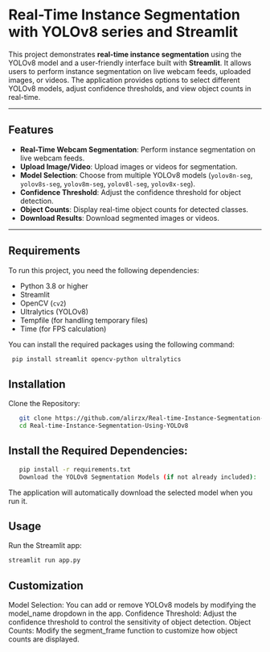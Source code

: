 # Real-Time Instance Segmentation with YOLOv8 series and Streamlit

This project demonstrates **real-time instance segmentation** using the YOLOv8 model and a user-friendly interface built with **Streamlit**. It allows users to perform instance segmentation on live webcam feeds, uploaded images, or videos. The application provides options to select different YOLOv8 models, adjust confidence thresholds, and view object counts in real-time.

---

## Features

- **Real-Time Webcam Segmentation**: Perform instance segmentation on live webcam feeds.
- **Upload Image/Video**: Upload images or videos for segmentation.
- **Model Selection**: Choose from multiple YOLOv8 models (`yolov8n-seg`, `yolov8s-seg`, `yolov8m-seg`, `yolov8l-seg`, `yolov8x-seg`).
- **Confidence Threshold**: Adjust the confidence threshold for object detection.
- **Object Counts**: Display real-time object counts for detected classes.
- **Download Results**: Download segmented images or videos.

---

## Requirements

To run this project, you need the following dependencies:

- Python 3.8 or higher
- Streamlit
- OpenCV (`cv2`)
- Ultralytics (YOLOv8)
- Tempfile (for handling temporary files)
- Time (for FPS calculation)

You can install the required packages using the following command:

   ```bash
    pip install streamlit opencv-python ultralytics
```

## Installation
Clone the Repository:

   ```bash
      git clone https://github.com/alirzx/Real-time-Instance-Segmentation-Using-YOLOv8.git
      cd Real-time-Instance-Segmentation-Using-YOLOv8
```
## Install the Required Dependencies:

   ```bash
      pip install -r requirements.txt
      Download the YOLOv8 Segmentation Models (if not already included):
```
The application will automatically download the selected model when you run it.

## Usage
Run the Streamlit app:

```bash
streamlit run app.py
```
## Customization
Model Selection: You can add or remove YOLOv8 models by modifying the model_name dropdown in the app.
Confidence Threshold: Adjust the confidence threshold to control the sensitivity of object detection.
Object Counts: Modify the segment_frame function to customize how object counts are displayed.


